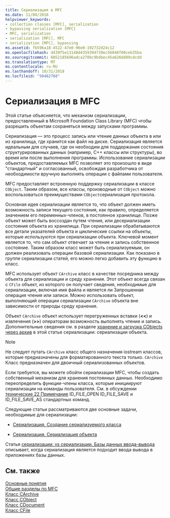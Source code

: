 ```yaml
---
title: Сериализация в MFC
ms.date: 11/04/2016
helpviewer_keywords:
- collection classes [MFC], serialization
- bypassing serialization [MFC]
- MFC, serialization
- serialization [MFC], MFC
- serialization [MFC], bypassing
ms.assetid: fb596a18-4522-47e0-96e0-192732d24c12
ms.openlocfilehash: d439f5e13148d4359394739ec56048f00ceb35ba
ms.sourcegitcommit: 6052185696adca270bc9bdbec45a626dd89cdcdd
ms.translationtype: MT
ms.contentlocale: ru-RU
ms.lasthandoff: 10/31/2018
ms.locfileid: "50462768"
---
```

# <a name="serialization-in-mfc"></a>Сериализация в MFC

Этой статье объясняется, что механизм сериализации, предоставленный в Microsoft Foundation Class Library (MFC) чтобы разрешить объектам сохраняться между запусками программы.

Сериализация — это процесс запись или чтение данных объекта в или из хранилища, где хранится как файл на диске. Сериализация является идеальным для случаев, где он необходим для поддержания состояния структурированных данных (например, C++ классы или структуры), во время или после выполнения программы. Использование сериализации объектов, предоставляемых MFC позволяет это произошло в виде "стандартный" и согласованный, освобождая разработчика от необходимости вручную выполнять операции с файлами пользователя.

MFC предоставляет встроенную поддержку сериализации в классе `CObject`. Таким образом, все классы, производные от `CObject` можно воспользоваться преимуществами `CObject`сериализация протокола.

Основная идея сериализации является то, что объект должен иметь возможность записи текущего состояния, как правило, определяется значением его переменных-членов, в постоянное хранилище. Позже объект может быть воссоздан путем чтения, или десериализации состояния объекта из хранилища. При сериализации обрабатываются все детали указателей объекта и циклические ссылки на объекты, которые используются при сериализации объекта. Ключевой момент является то, что сам объект отвечает за чтение и запись собственное состояние. Таким образом класс может быть сериализуемым, он должен реализовать операции базовой сериализации. Как показано в группе сериализации статей, его можно легко добавить эту функцию в класс.

MFC использует объект `CArchive` класс в качестве посредника между объекта для сериализации и среду хранения. Этот объект всегда связан с `CFile` объект, из которого он получает сведения, необходимые для сериализации, включая имя файла и является ли Запрошенная операция чтения или записи. Можно использовать объект, выполняющий операции сериализации `CArchive` объекта вне зависимости от природы среду хранения.

Объект `CArchive` объект использует перегруженных вставки (**<\<**) и извлечения (**>>**) операторам возможность выполнять чтение и запись. Дополнительные сведения см. в разделе [хранение и загрузка CObjects через архив](../mfc/storing-and-loading-cobjects-via-an-archive.md) в этой статье сериализации: сериализации объекта.

> [!NOTE]
>  Не следует путать `CArchive` класс общего назначения iostream классов, которые предназначены для форматированного текста только. `CArchive` Класс предназначен для двоичный сериализованных объектов.

Если требуется, вы можете обойти сериализации MFC, чтобы создать собственный механизм для хранения постоянных данных. Необходимо переопределить функции-члены класса, которые инициируют сериализации на команды пользователя. См. в обсуждении [технические 22 Примечание](../mfc/tn022-standard-commands-implementation.md) ID_FILE_OPEN ID_FILE_SAVE и ID_FILE_SAVE_AS стандартных команд.

Следующие статьи рассматриваются две основные задачи, необходимые для сериализации:

- [Сериализация. Создание сериализуемого класса](../mfc/serialization-making-a-serializable-class.md)

- [Сериализация. Сериализация объекта](../mfc/serialization-serializing-an-object.md)

Статья [сериализации: vs сериализации. Базы данных ввода-вывода](../mfc/serialization-serialization-vs-database-input-output.md) описывает, когда сериализация является подходит ввода вывода в приложениях базы данных.

## <a name="see-also"></a>См. также

[Основные понятия](../mfc/mfc-concepts.md)<br/>
[Общие разделы по MFC](../mfc/general-mfc-topics.md)<br/>
[Класс CArchive](../mfc/reference/carchive-class.md)<br/>
[Класс CObject](../mfc/reference/cobject-class.md)<br/>
[Класс CDocument](../mfc/reference/cdocument-class.md)<br/>
[Класс CFile](../mfc/reference/cfile-class.md)
